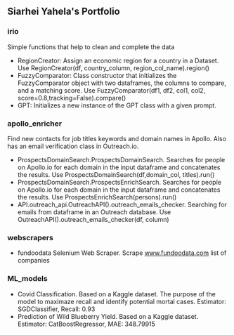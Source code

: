 ## Siarhei Yahela's Portfolio

### irio
Simple functions that help to clean and complete the data
- RegionCreator: Assign an economic region for a country in a Dataset. Use RegionCreator(df, country_column, region_col_name).region()
- FuzzyComparator: Class constructor that initializes the FuzzyComparator object with two dataframes, the columns to compare, and a matching score. Use FuzzyComparator(df1, df2, col1, col2, score=0.8,tracking=False).compare()
- GPT: Initializes a new instance of the GPT class with a given prompt.

### apollo_enricher
Find new contacts for job titles keywords and domain names in Apollo. Also has an email verification class in Outreach.io.
- ProspectsDomainSearch.ProspectsDomainSearch. Searches for people on Apollo.io for each domain in the input dataframe and concatenates the results. Use ProspectsDomainSearch(df,domain_col, titles).run()
- ProspectsDomainSearch.ProspectsEnrichSearch. Searches for people on Apollo.io for each domain in the input dataframe and concatenates the results. Use ProspectsEnrichSearch(persons).run()
- API.outreach_api.OutreachAPI().outreach_emails_checker. Searching for emails from dataframe in an Outreach database. Use OutreachAPI().outreach_emails_checker(df, column)

### webscrapers
- fundoodata Selenium Web Scraper. Scrape www.fundoodata.com list of companies

### ML_models
- Covid Classification. Based on a Kaggle dataset. The purpose of the model to maximaze recall and identify potential mortal cases. Estimator: SGDClassifier, Recall: 0.93
- Prediction of Wild Blueberry Yield. Based on a Kaggle dataset. Estimator: CatBoostRegressor, MAE: 348.79915
